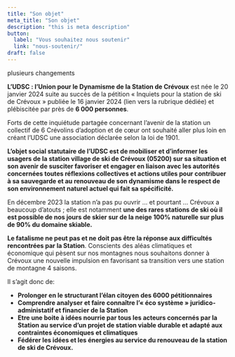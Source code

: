 ```yaml
---
title: "Son objet"
meta_title: "Son objet"
description: "this is meta description"
button:
  label: "Vous souhaitez nous soutenir"
  link: "nous-soutenir/"
draft: false
---
```


plusieurs changements 

**L’UDSC : l’Union pour le Dynamisme de la Station de Crévoux** est née le 20 janvier 2024 suite au succès de la pétition « Inquiets pour la station de ski de Crévoux » publiée le 16 janvier 2024 (lien vers la rubrique dédiée) et plébiscitée par près de **6 000 personnes**.

Forts de cette inquiétude partagée concernant l’avenir de la station un collectif de 6 Crévolins d’adoption et de cœur ont souhaité aller plus loin en créant l’UDSC une association déclarée selon la loi de 1901.

**L’objet social statutaire de l’UDSC est de mobiliser et d’informer les usagers de la station village de ski de Crévoux (05200) sur sa situation et son avenir de susciter favoriser et engager en liaison avec les autorités concernées toutes réflexions collectives et actions utiles pour contribuer à sa sauvegarde et au renouveau de son dynamisme dans le respect de son environnement naturel actuel qui fait sa spécificité.**

En décembre 2023 la station n’a pas pu ouvrir … et pourtant … Crévoux a beaucoup d’atouts ; elle est notamment **une des rares stations de ski où il est possible de nos jours de skier sur de la neige 100% naturelle sur plus de 90% du domaine skiable.**

**Le fatalisme ne peut pas et ne doit pas être la réponse aux difficultés rencontrées par la Station**. Conscients des aléas climatiques et économique qui pèsent sur nos montagnes nous souhaitons donner à Crévoux une nouvelle impulsion en favorisant sa transition vers une station de montagne 4 saisons.

Il s’agit donc de:

- **Prolonger en le structurant l’élan citoyen des 6000 pétitionnaires**
- **Comprendre analyser et faire connaître l’« éco système » juridico- administatif et financier de la Station**
- **Etre une boite à idées nourrie par tous les acteurs concernés par la Station au service d’un projet de station viable durable et adapté aux contraintes économiques et climatiques**
- **Fédérer les idées et les énergies au service du renouveau de la station de ski de Crévoux.**
